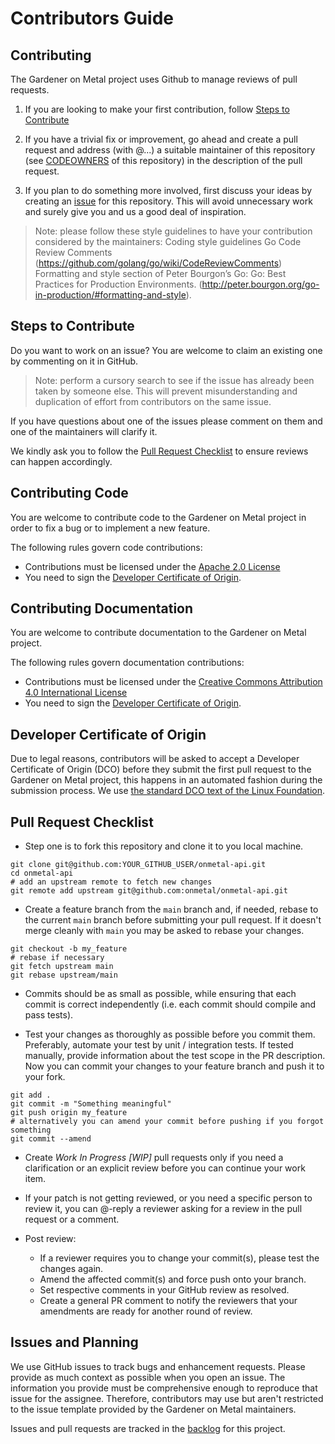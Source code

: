# Contributors Guide

## Contributing 

The Gardener on Metal project uses Github to manage reviews of pull requests.

1. If you are looking to make your first contribution, follow [Steps to Contribute](#steps-to-contribute)

2. If you have a trivial fix or improvement, go ahead and create a pull request and
address (with @...) a suitable maintainer of this repository 
(see [CODEOWNERS](https://raw.githubusercontent.com/onmetal/onmetal-api/main/CODEOWNERS) 
of this repository) in the description of the pull request.

3. If you plan to do something more involved, first discuss your ideas by creating an 
[issue](https://github.com/onmetal/onmetal-api/issues) for this repository. This will avoid unnecessary work and surely give you 
and us a good deal of inspiration.

> Note: please follow these style guidelines to have your contribution considered by the maintainers:
Coding style guidelines Go Code Review Comments (https://github.com/golang/go/wiki/CodeReviewComments)
Formatting and style section of Peter Bourgon’s Go: Go: Best Practices for Production Environments. (http://peter.bourgon.org/go-in-production/#formatting-and-style).

## Steps to Contribute

Do you want to work on an issue?  You are welcome to claim an existing one by commenting on it in GitHub. 
>Note: perform a cursory search to see if the issue has already been taken by someone else. 
This will prevent misunderstanding and duplication of  effort from contributors on the same issue.

If you have questions about one of the issues please comment on them and one of the 
maintainers will clarify it.

We kindly ask you to follow the [Pull Request Checklist](#pull-request-checklist) to ensure reviews can happen accordingly.

## Contributing Code

You are welcome to contribute code to the Gardener on Metal project in order to fix a bug or to implement a new feature.

The following rules govern code contributions:

* Contributions must be licensed under the [Apache 2.0 License](http://www.apache.org/licenses/LICENSE-2.0)
* You need to sign the [Developer Certificate of Origin](#developer-certificate-of-origin).

## Contributing Documentation

You are welcome to contribute documentation to the Gardener on Metal project.

The following rules govern documentation contributions:

* Contributions must be licensed under the [Creative Commons Attribution 4.0 International License](https://creativecommons.org/licenses/by/4.0/legalcode)
* You need to sign the [Developer Certificate of Origin](#developer-certificate-of-origin).

## Developer Certificate of Origin

Due to legal reasons, contributors will be asked to accept a Developer Certificate of Origin (DCO) before they submit 
the first pull request to the Gardener on Metal project, this happens in an automated fashion during the submission 
process. We use [the standard DCO text of the Linux Foundation](https://developercertificate.org/).

## Pull Request Checklist

* Step one is to fork this repository and clone it to you local machine.

```shell
git clone git@github.com:YOUR_GITHUB_USER/onmetal-api.git
cd onmetal-api
# add an upstream remote to fetch new changes
git remote add upstream git@github.com:onmetal/onmetal-api.git
```

* Create a feature branch from the `main` branch and, if needed, rebase to the current `main` branch before submitting 
your pull request. If it doesn't merge cleanly with `main` you may be asked to rebase your changes.

```shell
git checkout -b my_feature
# rebase if necessary
git fetch upstream main
git rebase upstream/main
```

* Commits should be as small as possible, while ensuring that each commit is correct independently 
(i.e. each commit should compile and pass tests).

* Test your changes as thoroughly as possible before you commit them. Preferably, automate your test by unit / integration tests. 
If tested manually, provide information about the test scope in the PR description. Now you can commit
your changes to your feature branch and push it to your fork.

```shell
git add .
git commit -m "Something meaningful"
git push origin my_feature
# alternatively you can amend your commit before pushing if you forgot something
git commit --amend
```

* Create _Work In Progress [WIP]_ pull requests only if you need a clarification or an explicit review before you can 
continue your work item.

* If your patch is not getting reviewed, or you need a specific person to review it, you can @-reply a reviewer asking 
for a review in the pull request or a comment.

* Post review:
    * If a reviewer requires you to change your commit(s), please test the changes again.
    * Amend the affected commit(s) and force push onto your branch.
    * Set respective comments in your GitHub review as resolved.
    * Create a general PR comment to notify the reviewers that your amendments are ready for another round of review.

## Issues and Planning

We use GitHub issues to track bugs and enhancement requests. Please provide as much context as possible when you open 
an issue. The information you provide must be comprehensive enough to reproduce that issue for the assignee. 
Therefore, contributors may use but aren't restricted to the issue template provided by the Gardener on Metal maintainers.

Issues and pull requests are tracked in the [backlog](https://github.com/onmetal/onmetal-api/projects/1) for this project.
